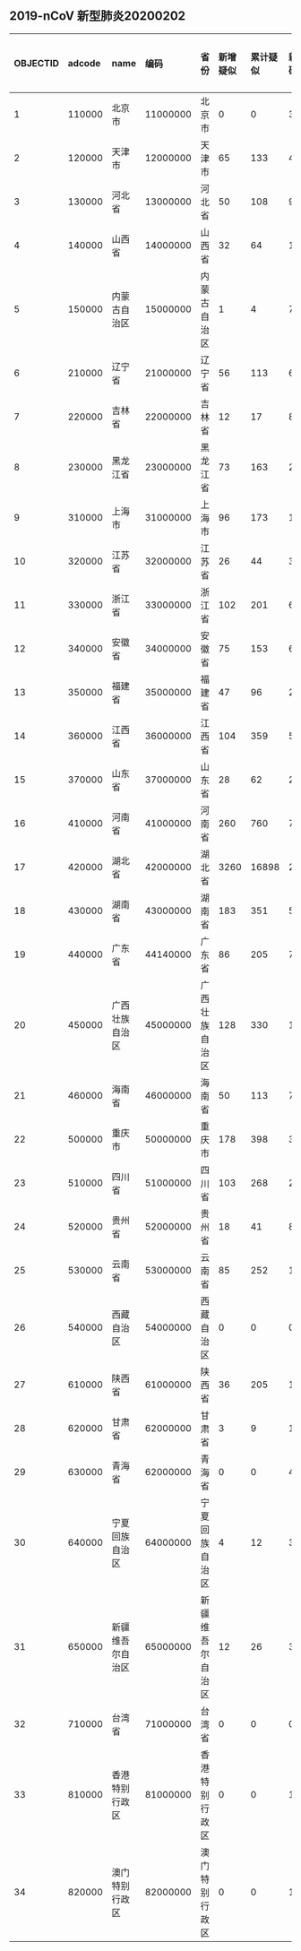 ## 2019-nCoV 新型肺炎20200202
|OBJECTID|adcode|name|编码|省份|新增疑似|累计疑似|新增确诊|累计确诊|新增死亡|累计死亡|type1|type2|Shape_Length|Shape_Area||:---|:---|:---|:---|:---|:---|:---|:---|:---|:---|:---|:---|:---|:---|:---||1|110000|北京市|11000000|北京市|0|0|32|212|0|1|None|None|7.791988055957414|1.7391013439945038||2|120000|天津市|12000000|天津市|65|133|4|49|0|0|None|None|6.56761331170688|1.2798090601840222||3|130000|河北省|13000000|河北省|50|108|9|113|0|1|None|None|43.05924937022302|19.75568856485794||4|140000|山西省|14000000|山西省|32|64|10|66|0|0|None|None|22.739040243042034|15.989232281120122||5|150000|内蒙古自治区|15000000|内蒙古自治区|1|4|7|33|0|0|None|None|129.04214063312202|128.8856826351968||6|210000|辽宁省|21000000|辽宁省|56|113|6|70|0|0|None|None|28.924995398408235|15.880823107873054||7|220000|吉林省|22000000|吉林省|12|17|8|31|0|0|None|None|36.19528641305088|21.31945845723598||8|230000|黑龙江省|23000000|黑龙江省|73|163|23|118|0|2|None|None|63.587145575516494|54.6714001263124||9|310000|上海市|31000000|上海市|96|173|16|193|0|1|None|None|6.50718040506812|0.7291148367789883||10|320000|江苏省|32000000|江苏省|26|44|35|271|0|0|None|None|23.1597384105639|10.006161827735294||11|330000|浙江省|33000000|浙江省|102|201|63|724|0|0|None|None|21.650717661964322|9.855202993482473||12|340000|安徽省|34000000|安徽省|75|153|68|408|0|0|None|None|26.298905816178067|13.350318977264505||13|350000|福建省|35000000|福建省|47|96|20|179|0|0|None|None|24.98990269504824|11.221573071393916||14|360000|江西省|36000000|江西省|104|359|59|391|0|0|None|None|24.428570394270007|15.271025546749568||15|370000|山东省|37000000|山东省|28|62|21|246|0|0|None|None|28.185542681962506|15.803268558395285||16|410000|河南省|41000000|河南省|260|760|73|566|0|2|None|None|27.37052248229922|16.131381088163995||17|420000|湖北省|42000000|湖北省|3260|16898|2103|11177|56|350|None|None|31.28070211636066|17.58445001878153||18|430000|湖南省|43000000|湖南省|183|351|58|521|0|0|None|None|31.661880230200726|19.36849652528964||19|440000|广东省|44140000|广东省|86|205|79|683|0|0|None|None|34.38159706854542|15.985167543602977||20|450000|广西壮族自治区|45000000|广西壮族自治区|128|330|16|127|0|0|None|None|31.035656040794393|21.04853302763118||21|460000|海南省|46000000|海南省|50|113|7|70|0|1|None|None|14.93261544529402|3.3859270432704545||22|500000|重庆市|50000000|重庆市|178|398|38|300|1|2|None|None|23.74482738849844|7.709646471318434||23|510000|四川省|51000000|四川省|103|268|23|254|0|1|None|None|53.68580421259556|45.76975667724359||24|520000|贵州省|52000000|贵州省|18|41|8|46|0|0|None|None|29.749737997890787|16.001778809586497||25|530000|云南省|53000000|云南省|85|252|10|109|0|0|None|None|51.4550868367449|34.27715852268181||26|540000|西藏自治区|54000000|西藏自治区|0|0|0|1|0|0|None|None|70.65248729867406|114.22635582941024||27|610000|陕西省|61000000|陕西省|36|205|12|128|0|0|None|None|35.42429538779733|20.385755736771078||28|620000|甘肃省|62000000|甘肃省|3|9|11|51|0|0|None|None|74.55372891928658|43.65255526142007||29|630000|青海省|62000000|青海省|0|0|4|13|0|0|None|None|56.96203279850042|69.39847930769355||30|640000|宁夏回族自治区|64000000|宁夏回族自治区|4|12|3|31|0|0|None|None|16.537998028984457|5.288977125681047||31|650000|新疆维吾尔自治区|65000000|新疆维吾尔自治区|12|26|3|24|0|0|None|None|80.72368260632543|175.10146009842805||32|710000|台湾省|71000000|台湾省|0|0|0|10|0|0|None|None|9.350549086097068|3.381774533788389||33|810000|香港特别行政区|81000000|香港特别行政区|0|0|1|15|0|0|None|None|1.9714110570471242|0.10906663857198397||34|820000|澳门特别行政区|82000000|澳门特别行政区|0|0|1|8|0|0|None|None|0.25348568866250076|0.0025663046660034097|